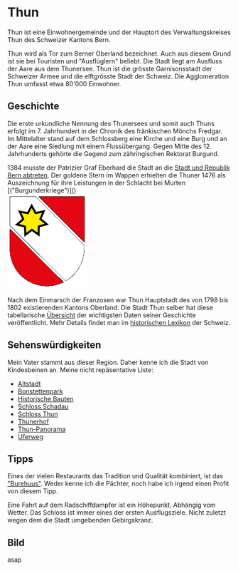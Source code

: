 # Thun

Thun ist eine Einwohnergemeinde und der Hauptort des Verwaltungskreises Thun des Schweizer Kantons Bern.

Thun wird als Tor zum Berner Oberland bezeichnet. Auch aus diesem Grund ist sie bei Touristen und "Ausflüglern" beliebt. Die Stadt liegt am Ausfluss der Aare aus dem Thunersee. Thun ist die grösste Garnisonsstadt der Schweizer Armee und die elftgrösste Stadt der Schweiz. Die Agglomeration Thun umfasst etwa 80'000 Einwohner.

## Geschichte

Die erste urkundliche Nennung des Thunersees und somit auch Thuns erfolgt im 7. Jahrhundert in der Chronik des fränkischen Mönchs Fredgar. Im Mittelalter stand auf dem Schlossberg eine Kirche und eine Burg und an der Aare eine Siedlung mit einem Flussübergang. Gegen Mitte des 12. Jahrhunderts gehörte die Gegend zum zähringischen Rektorat Burgund.  

1384 musste der Patrizier Graf Eberhard die Stadt an die [Stadt und Republik Bern abtreten](https://de.wikipedia.org/wiki/Stadt_und_Republik_Bern). Der goldene Stern im Wappen erhielten die Thuner 1476 als Auszeichnung für ihre Leistungen in der Schlacht bei Murten [("Burgunderkriege")][(](https://de.wikipedia.org/wiki/Burgunderkriege#:~:text=In%20den%20Wirren%20der%20Schlacht,%E2%80%9C))  
![Wappen Thun](/Europa/Schweiz/kt_bern/thun/thun.png)  

Nach dem Einmarsch der Franzosen war Thun Hauptstadt des von 1798 bis 1802 existierenden Kantons Oberland. Die Stadt Thun selber hat diese tabellarische [Übersicht](https://www.thun.ch/fileadmin/media/Ueber_Thun/Geschichte_wichtige_Daten_auf_einen_Blick.pdf) der wichtigsten Daten seiner Geschichte veröffentlicht. Mehr Details findet man im [historischen Lexikon](https://hls-dhs-dss.ch/de/articles/000541/2013-12-18/) der Schweiz.  

## Sehenswürdigkeiten

Mein Vater stammt aus dieser Region. Daher kenne ich die Stadt von Kindesbeinen an. Meine nicht repäsentative Liste:  

- [Altstadt](https://www.thun.ch/ueber-thun/sehenswuerdigkeiten/altstadt.html)
- [Bonstettenpark](https://www.thun.ch/ueber-thun/sehenswuerdigkeiten/bonstettenpark.html)
- [Historische Bauten](https://www.thun.ch/ueber-thun/sehenswuerdigkeiten/historische-bauten.html)
- [Schloss Schadau](https://www.thun.ch/ueber-thun/sehenswuerdigkeiten/schloss-schadau.html)
- [Schloss Thun](https://www.thun.ch/ueber-thun/sehenswuerdigkeiten/schloss-thun.html)
- [Thunerhof](https://www.thun.ch/ueber-thun/sehenswuerdigkeiten/thunerhof.html)
- [Thun-Panorama](https://www.thun.ch/ueber-thun/sehenswuerdigkeiten/thun-panorama.html)
- [Uferweg](https://www.thun.ch/ueber-thun/sehenswuerdigkeiten/uferweg.html)  

## Tipps

Eines der vielen Restaurants das Tradition und Qualität kombiniert, ist das ["Burehuus"](https://burehuus.ch/). Weder kenne ich die Pächter, noch habe ich irgend einen Profit von diesem Tipp.  

Eine Fahrt auf dem Radschiffdampfer ist ein Höhepunkt. Abhängig vom Wetter.  Das Schloss ist immer eines der ersten Ausflugsziele. Nicht zuletzt wegen dem die Stadt umgebenden Gebirgskranz.  


## Bild

asap
